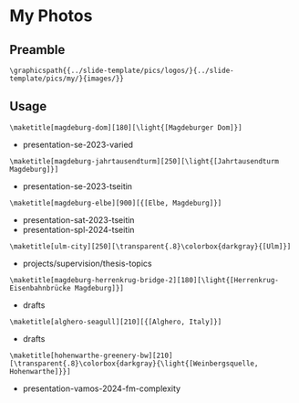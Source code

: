 # My Photos

## Preamble

```
\graphicspath{{../slide-template/pics/logos/}{../slide-template/pics/my/}{images/}}
```

## Usage

```
\maketitle[magdeburg-dom][180][\light{[Magdeburger Dom]}]
```

* presentation-se-2023-varied

```
\maketitle[magdeburg-jahrtausendturm][250][\light{[Jahrtausendturm Magdeburg]}]
```

* presentation-se-2023-tseitin

```
\maketitle[magdeburg-elbe][900][{[Elbe, Magdeburg]}]
```

* presentation-sat-2023-tseitin
* presentation-spl-2024-tseitin

```
\maketitle[ulm-city][250][\transparent{.8}\colorbox{darkgray}{[Ulm]}]
```

* projects/supervision/thesis-topics

```
\maketitle[magdeburg-herrenkrug-bridge-2][180][\light{[Herrenkrug-Eisenbahnbrücke Magdeburg]}]
```

* drafts

```
\maketitle[alghero-seagull][210][{[Alghero, Italy]}]
```

* drafts

```
\maketitle[hohenwarthe-greenery-bw][210][\transparent{.8}\colorbox{darkgray}{\light{[Weinbergsquelle, Hohenwarthe]}}]
```

* presentation-vamos-2024-fm-complexity